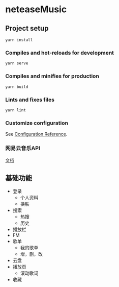 # neteaseMusic

## Project setup
```
yarn install
```

### Compiles and hot-reloads for development
```
yarn serve
```

### Compiles and minifies for production
```
yarn build
```

### Lints and fixes files
```
yarn lint
```

### Customize configuration
See [Configuration Reference](https://cli.vuejs.org/config/).


### 网易云音乐API
[文档](https://binaryify.github.io/NeteaseCloudMusicApi/#/)

## 基础功能

- 登录
    - 个人资料
    - 换肤
- 搜索
   - 热搜
   - 历史
- 播放栏
- FM
- 歌单
    - 我的歌单
    - 增，删，改
- 云盘
- 播放页
   - 滚动歌词
- 收藏
